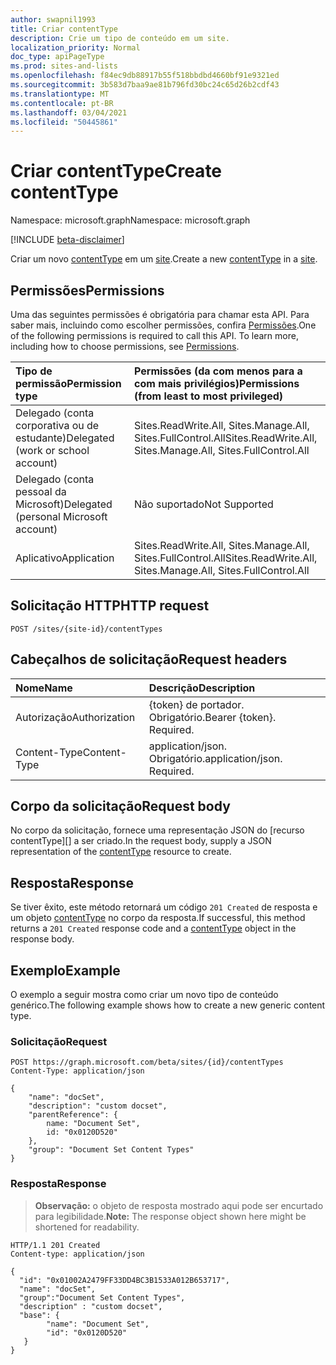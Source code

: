 ```yaml
---
author: swapnil1993
title: Criar contentType
description: Crie um tipo de conteúdo em um site.
localization_priority: Normal
doc_type: apiPageType
ms.prod: sites-and-lists
ms.openlocfilehash: f84ec9db88917b55f518bbdbd4660bf91e9321ed
ms.sourcegitcommit: 3b583d7baa9ae81b796fd30bc24c65d26b2cdf43
ms.translationtype: MT
ms.contentlocale: pt-BR
ms.lasthandoff: 03/04/2021
ms.locfileid: "50445861"
---
```

# <a name="create-contenttype"></a><span data-ttu-id="b1e1a-103">Criar contentType</span><span class="sxs-lookup"><span data-stu-id="b1e1a-103">Create contentType</span></span>
<span data-ttu-id="b1e1a-104">Namespace: microsoft.graph</span><span class="sxs-lookup"><span data-stu-id="b1e1a-104">Namespace: microsoft.graph</span></span>

[!INCLUDE [beta-disclaimer](../../includes/beta-disclaimer.md)]

<span data-ttu-id="b1e1a-105">Criar um novo [contentType][] em um [site][].</span><span class="sxs-lookup"><span data-stu-id="b1e1a-105">Create a new [contentType][] in a [site][].</span></span>

## <a name="permissions"></a><span data-ttu-id="b1e1a-106">Permissões</span><span class="sxs-lookup"><span data-stu-id="b1e1a-106">Permissions</span></span>

<span data-ttu-id="b1e1a-p101">Uma das seguintes permissões é obrigatória para chamar esta API. Para saber mais, incluindo como escolher permissões, confira [Permissões](/graph/permissions-reference).</span><span class="sxs-lookup"><span data-stu-id="b1e1a-p101">One of the following permissions is required to call this API. To learn more, including how to choose permissions, see [Permissions](/graph/permissions-reference).</span></span>

|<span data-ttu-id="b1e1a-109">Tipo de permissão</span><span class="sxs-lookup"><span data-stu-id="b1e1a-109">Permission type</span></span>      | <span data-ttu-id="b1e1a-110">Permissões (da com menos para a com mais privilégios)</span><span class="sxs-lookup"><span data-stu-id="b1e1a-110">Permissions (from least to most privileged)</span></span>              |
|:--------------------|:---------------------------------------------------------|
|<span data-ttu-id="b1e1a-111">Delegado (conta corporativa ou de estudante)</span><span class="sxs-lookup"><span data-stu-id="b1e1a-111">Delegated (work or school account)</span></span> | <span data-ttu-id="b1e1a-112">Sites.ReadWrite.All, Sites.Manage.All, Sites.FullControl.All</span><span class="sxs-lookup"><span data-stu-id="b1e1a-112">Sites.ReadWrite.All, Sites.Manage.All, Sites.FullControl.All</span></span>    |
|<span data-ttu-id="b1e1a-113">Delegado (conta pessoal da Microsoft)</span><span class="sxs-lookup"><span data-stu-id="b1e1a-113">Delegated (personal Microsoft account)</span></span> |<span data-ttu-id="b1e1a-114">Não suportado</span><span class="sxs-lookup"><span data-stu-id="b1e1a-114">Not Supported</span></span>    |
|<span data-ttu-id="b1e1a-115">Aplicativo</span><span class="sxs-lookup"><span data-stu-id="b1e1a-115">Application</span></span> | <span data-ttu-id="b1e1a-116">Sites.ReadWrite.All, Sites.Manage.All, Sites.FullControl.All</span><span class="sxs-lookup"><span data-stu-id="b1e1a-116">Sites.ReadWrite.All, Sites.Manage.All, Sites.FullControl.All</span></span> |


## <a name="http-request"></a><span data-ttu-id="b1e1a-117">Solicitação HTTP</span><span class="sxs-lookup"><span data-stu-id="b1e1a-117">HTTP request</span></span>

<!-- { "blockType": "ignored" } -->

```http
POST /sites/{site-id}/contentTypes

```

## <a name="request-headers"></a><span data-ttu-id="b1e1a-118">Cabeçalhos de solicitação</span><span class="sxs-lookup"><span data-stu-id="b1e1a-118">Request headers</span></span>
|<span data-ttu-id="b1e1a-119">Nome</span><span class="sxs-lookup"><span data-stu-id="b1e1a-119">Name</span></span>|<span data-ttu-id="b1e1a-120">Descrição</span><span class="sxs-lookup"><span data-stu-id="b1e1a-120">Description</span></span>|
|:---|:---|
|<span data-ttu-id="b1e1a-121">Autorização</span><span class="sxs-lookup"><span data-stu-id="b1e1a-121">Authorization</span></span>|<span data-ttu-id="b1e1a-p102">{token} de portador. Obrigatório.</span><span class="sxs-lookup"><span data-stu-id="b1e1a-p102">Bearer {token}. Required.</span></span>|
|<span data-ttu-id="b1e1a-124">Content-Type</span><span class="sxs-lookup"><span data-stu-id="b1e1a-124">Content-Type</span></span>|<span data-ttu-id="b1e1a-p103">application/json. Obrigatório.</span><span class="sxs-lookup"><span data-stu-id="b1e1a-p103">application/json. Required.</span></span>|

## <a name="request-body"></a><span data-ttu-id="b1e1a-127">Corpo da solicitação</span><span class="sxs-lookup"><span data-stu-id="b1e1a-127">Request body</span></span>

<span data-ttu-id="b1e1a-128">No corpo da solicitação, fornece uma representação JSON do [recurso contentType][] a ser criado.</span><span class="sxs-lookup"><span data-stu-id="b1e1a-128">In the request body, supply a JSON representation of the [contentType][] resource to create.</span></span>

## <a name="response"></a><span data-ttu-id="b1e1a-129">Resposta</span><span class="sxs-lookup"><span data-stu-id="b1e1a-129">Response</span></span>

<span data-ttu-id="b1e1a-130">Se tiver êxito, este método retornará um código `201 Created` de resposta e um objeto [contentType][] no corpo da resposta.</span><span class="sxs-lookup"><span data-stu-id="b1e1a-130">If successful, this method returns a `201 Created` response code and a [contentType][] object in the response body.</span></span>


## <a name="example"></a><span data-ttu-id="b1e1a-131">Exemplo</span><span class="sxs-lookup"><span data-stu-id="b1e1a-131">Example</span></span>

<span data-ttu-id="b1e1a-132">O exemplo a seguir mostra como criar um novo tipo de conteúdo genérico.</span><span class="sxs-lookup"><span data-stu-id="b1e1a-132">The following example shows how to create a new generic content type.</span></span>

### <a name="request"></a><span data-ttu-id="b1e1a-133">Solicitação</span><span class="sxs-lookup"><span data-stu-id="b1e1a-133">Request</span></span>

<!-- {
  "blockType": "request",
  "name": "create_contenttype"
}
-->

```http
POST https://graph.microsoft.com/beta/sites/{id}/contentTypes
Content-Type: application/json

{
    "name": "docSet",
    "description": "custom docset",
    "parentReference": {
        name: "Document Set",
        id: "0x0120D520"
    },
    "group": "Document Set Content Types" 
}
```

### <a name="response"></a><span data-ttu-id="b1e1a-134">Resposta</span><span class="sxs-lookup"><span data-stu-id="b1e1a-134">Response</span></span>
><span data-ttu-id="b1e1a-135">**Observação:** o objeto de resposta mostrado aqui pode ser encurtado para legibilidade.</span><span class="sxs-lookup"><span data-stu-id="b1e1a-135">**Note:** The response object shown here might be shortened for readability.</span></span>

<!-- {
  "blockType": "response",
  "truncated": true,
  "@odata.type": "microsoft.graph.contentType"
}
-->

```http
HTTP/1.1 201 Created
Content-type: application/json

{
  "id": "0x01002A2479FF33DD4BC3B1533A012B653717",
  "name": "docSet",
  "group":"Document Set Content Types",
  "description" : "custom docset",
  "base": {
        "name": "Document Set",
        "id": "0x0120D520"
   }
}
```


[contentType]: ../resources/contentType.md
[site]: ../resources/site.md

<!--
{
  "type": "#page.annotation",
  "description": "Create a Content type in a site",
  "keywords": "content type",
  "section": "documentation",
  "tocPath": "sites/Create ContentType",
  "suppressions": [
  ]
}
-->
